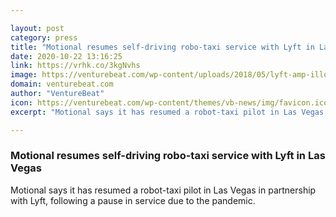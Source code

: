 ```yaml
---

layout: post
category: press
title: "Motional resumes self-driving robo-taxi service with Lyft in Las Vegas"
date: 2020-10-22 13:16:25
link: https://vrhk.co/3kgNvhs
image: https://venturebeat.com/wp-content/uploads/2018/05/lyft-amp-illo-1200x630-e1571886000931.png?w=1200&strip=all
domain: venturebeat.com
author: "VentureBeat"
icon: https://venturebeat.com/wp-content/themes/vb-news/img/favicon.ico
excerpt: "Motional says it has resumed a robot-taxi pilot in Las Vegas in partnership with Lyft, following a pause in service due to the pandemic."

---
```


### Motional resumes self-driving robo-taxi service with Lyft in Las Vegas

Motional says it has resumed a robot-taxi pilot in Las Vegas in partnership with Lyft, following a pause in service due to the pandemic.